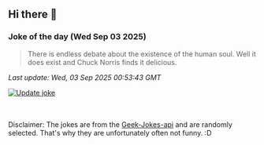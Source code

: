## Hi there 👋

### Joke of the day (Wed Sep 03 2025)
<!-- joke -->
>There is endless debate about the existence of the human soul. Well it does exist and Chuck Norris finds it delicious.
<!-- /joke -->

*Last update: Wed, 03 Sep 2025 00:53:43 GMT*

[![Update joke](https://github.com/nclskfm/nclskfm/actions/workflows/joke.yml/badge.svg)](https://github.com/nclskfm/nclskfm/actions/workflows/joke.yml)

<br><br>
Disclaimer: The jokes are from the [Geek-Jokes-api](https://github.com/sameerkumar18/geek-joke-api) and are randomly selected. That's why they are unfortunately often not funny. :D
